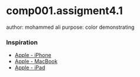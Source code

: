 # comp001.assigment4.1
author: mohammed ali
purpose: color demonstrating 
### Inspiration
- [Apple - iPhone](https://www.apple.com/iphone/)
- [Apple - MacBook](https://www.apple.com/macbook/)
- [Apple - iPad](https://www.apple.com/ipad/)
